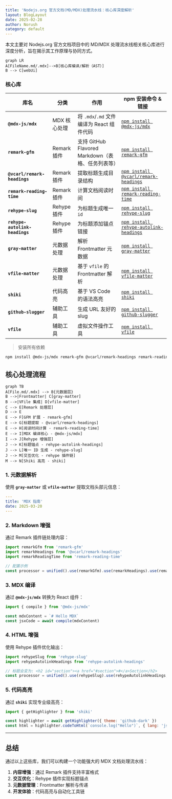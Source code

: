 ```yaml
---
title: 'Nodejs.org 官方文档(MD/MDX)处理流水线：核心库深度解析'
layout: BlogLayout
date: 2025-02-28
author: Norush
category: default
---
```


本文主要对 Nodejs.org 官方文档项目中的 MD/MDX 处理流水线相关核心库进行深度分析，旨在揭示其工作原理与协同方式。

```mermaid
graph LR
A[FileName.md/.mdx]-->B[核心库编译/解析（AST）]
B --> C[webUi]
```

### 核心库

| 库名                           | 分类         | 作用                                              | npm 安装命令 & 链接                                                                              |
| ------------------------------ | ------------ | ------------------------------------------------- | ------------------------------------------------------------------------------------------------ |
| **`@mdx-js/mdx`**              | MDX 核心处理 | 将 `.mdx`/`.md` 文件编译为 React 组件代码         | [`npm install @mdx-js/mdx`](https://www.npmjs.com/package/@mdx-js/mdx)                           |
| **`remark-gfm`**               | Remark 插件  | 支持 GitHub Flavored Markdown（表格、任务列表等） | [`npm install remark-gfm`](https://www.npmjs.com/package/remark-gfm)                             |
| **`@vcarl/remark-headings`**   | Remark 插件  | 提取标题生成目录结构                              | [`npm install @vcarl/remark-headings`](https://www.npmjs.com/package/@vcarl/remark-headings)     |
| **`remark-reading-time`**      | Remark 插件  | 计算文档阅读时间                                  | [`npm install remark-reading-time`](https://www.npmjs.com/package/remark-reading-time)           |
| **`rehype-slug`**              | Rehype 插件  | 为标题生成唯一 `id`                               | [`npm install rehype-slug`](https://www.npmjs.com/package/rehype-slug)                           |
| **`rehype-autolink-headings`** | Rehype 插件  | 为标题添加锚点链接                                | [`npm install rehype-autolink-headings`](https://www.npmjs.com/package/rehype-autolink-headings) |
| **`gray-matter`**              | 元数据处理   | 解析 Frontmatter 元数据                           | [`npm install gray-matter`](https://www.npmjs.com/package/gray-matter)                           |
| **`vfile-matter`**             | 元数据处理   | 基于 `vfile` 的 Frontmatter 解析                  | [`npm install vfile-matter`](https://www.npmjs.com/package/vfile-matter)                         |
| **`shiki`**                    | 代码高亮     | 基于 VS Code 的语法高亮                           | [`npm install shiki`](https://www.npmjs.com/package/shiki)                                       |
| **`github-slugger`**           | 辅助工具     | 生成 URL 友好的 slug                              | [`npm install github-slugger`](https://www.npmjs.com/package/github-slugger)                     |
| **`vfile`**                    | 辅助工具     | 虚拟文件操作工具                                  | [`npm install vfile`](https://www.npmjs.com/package/vfile)                                       |

> 安装所有依赖

```bash
npm install @mdx-js/mdx remark-gfm @vcarl/remark-headings remark-reading-time rehype-slug rehype-autolink-headings gray-matter vfile-matter shiki github-slugger vfile
```

## 核心处理流程

```mermaid
graph TB
A[File.md/.mdx] --> B{元数据层}
B -->|Frontmatter| C[gray-matter]
B -->|VFile 集成| D[vfile-matter]
C --> E[Remark 处理层]
D --> E
E --> F[GFM 扩展 - remark-gfm]
E --> G[标题提取 - @vcarl/remark-headings]
E --> H[阅读时间计算 - remark-reading-time]
E --> I[MDX 编译核心 - @mdx-js/mdx]
I --> J[Rehype 增强层]
J --> K[标题锚点 - rehype-autolink-headings]
J --> L[唯一 ID 生成 - rehype-slug]
J --> M[交互优化 - rehype 插件链]
M --> N[Shiki 高亮 - shiki]
```

### 1. 元数据解析

使用 **`gray-matter`** 或 **`vfile-matter`** 提取文档头部元信息：

```yaml
---
title: 'MDX 指南'
date: 2025-03-20
---
```

### 2. Markdown 增强

通过 Remark 插件链处理内容：

```javascript
import remarkGfm from 'remark-gfm'
import remarkHeadings from '@vcarl/remark-headings'
import remarkReadingTime from 'remark-reading-time'

// 配置示例
const processor = unified().use(remarkGfm).use(remarkHeadings).use(remarkReadingTime)
```

### 3. MDX 编译

通过 **`@mdx-js/mdx`** 转换为 React 组件：

```javascript
import { compile } from '@mdx-js/mdx'

const mdxContent = `# Hello MDX`
const jsxCode = await compile(mdxContent)
```

### 4. HTML 增强

使用 Rehype 插件优化输出：

```javascript
import rehypeSlug from 'rehype-slug'
import rehypeAutolinkHeadings from 'rehype-autolink-headings'

// 标题会变为: <h2 id="section"><a href="#section">#</a>Section</h2>
const processor = unified().use(rehypeSlug).use(rehypeAutolinkHeadings, { behavior: 'append' })
```

### 5. 代码高亮

通过 **`shiki`** 实现专业级高亮：

```javascript
import { getHighlighter } from 'shiki'

const highlighter = await getHighlighter({ theme: 'github-dark' })
const html = highlighter.codeToHtml(`console.log("Hello")`, { lang: 'js' })
```

---

## 总结

通过以上这些库，我们可以构建一个功能强大的 MDX 文档处理流水线：

1. **内容增强**：通过 Remark 插件支持丰富格式
2. **交互优化**：Rehype 插件实现标题锚点
3. **元数据管理**：Frontmatter 解析与传递
4. **开发体验**：代码高亮与自动化工具链
